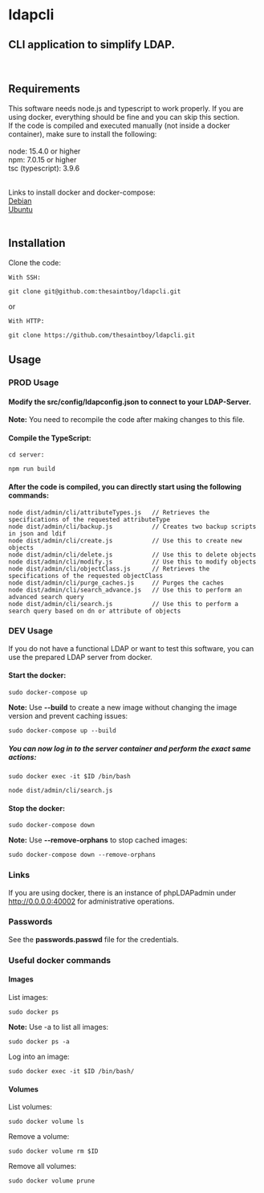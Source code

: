 # ldapcli
## CLI application to simplify LDAP.
<br>

## Requirements
This software needs node.js and typescript to work properly. If you are using docker, everything should be fine and you can skip this section.<br />
If the code is compiled and executed manually (not inside a docker container), make sure to install the following:<br /><br />
node: 15.4.0 or higher<br />
npm: 7.0.15 or higher<br />
tsc (typescript): 3.9.6 <br />
<br />

Links to install docker and docker-compose:<br />
[Debian](https://docs.docker.com/engine/install/debian/)<br />
[Ubuntu](https://docs.docker.com/engine/install/ubuntu/)<br /><br />

## Installation

Clone the code: 
```
With SSH:

git clone git@github.com:thesaintboy/ldapcli.git
```
or 

```
With HTTP:

git clone https://github.com/thesaintboy/ldapcli.git
```

## Usage

### PROD Usage

#### Modify the **src/config/ldapconfig.json** to connect to your LDAP-Server.
**Note:** You need to recompile the code after making changes to this file.<br />

#### Compile the TypeScript:
```
cd server:

npm run build
```

#### After the code is compiled, you can directly start using the following commands:
```
node dist/admin/cli/attributeTypes.js   // Retrieves the specifications of the requested attributeType
node dist/admin/cli/backup.js           // Creates two backup scripts in json and ldif
node dist/admin/cli/create.js           // Use this to create new objects
node dist/admin/cli/delete.js           // Use this to delete objects
node dist/admin/cli/modify.js           // Use this to modify objects
node dist/admin/cli/objectClass.js      // Retrieves the specifications of the requested objectClass
node dist/admin/cli/purge_caches.js     // Purges the caches
node dist/admin/cli/search_advance.js   // Use this to perform an advanced search query
node dist/admin/cli/search.js           // Use this to perform a search query based on dn or attribute of objects
```


### DEV Usage
If you do not have a functional LDAP or want to test this software, you can use the prepared LDAP server from docker.
#### Start the docker:
```
sudo docker-compose up
```
**Note:** Use **--build** to create a new image without changing the image version and prevent caching issues:<br />
```
sudo docker-compose up --build
```

##### You can now log in to the server container and perform the exact same actions:
```
sudo docker exec -it $ID /bin/bash

node dist/admin/cli/search.js 
```

#### Stop the docker:
```
sudo docker-compose down
```
**Note:** Use **--remove-orphans** to stop cached images:<br />
```
sudo docker-compose down --remove-orphans
```
### Links
If you are using docker, there is an instance of phpLDAPadmin under http://0.0.0.0:40002 for administrative operations.<br />

### Passwords
See the **passwords.passwd** file for the credentials.<br />

### Useful docker commands

#### Images

List images:
```
sudo docker ps
```
**Note:** Use -a to list all images:<br />
```
sudo docker ps -a
```
Log into an image:
```
sudo docker exec -it $ID /bin/bash/
```

#### Volumes

List volumes:
```
sudo docker volume ls
```
Remove a volume:
```
sudo docker volume rm $ID
```
Remove all volumes:
```
sudo docker volume prune
```
